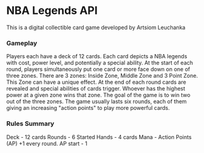 # NBA Legends API

This is a digital collectible card game developed by Artsiom Leuchanka

### Gameplay
Players each have a deck of 12 cards. 
Each card depicts a NBA legends with cost, power level, and potentially a special ability. 
At the start of each round, players simultaneously put one card or more face down on one of three zones. 
There are 3 zones: Inside Zone, Middle Zone and 3 Point Zone. This Zone can have a unique effect.
At the end of each round cards are revealed and special abilities of cards trigger. 
Whoever has the highest power at a given zone wins that zone. 
The goal of the game is to win two out of the three zones. 
The game usually lasts six rounds, each of them giving an increasing "action points" to play more powerful cards.

### Rules Summary
Deck - 12 cards
Rounds - 6
Started Hands - 4 cards
Mana - Action Points (AP) +1 every round. AP start - 1



